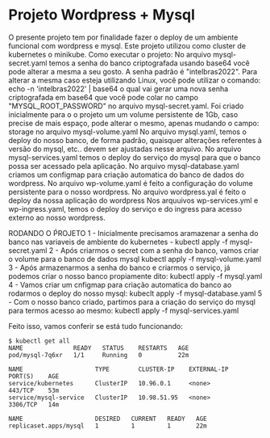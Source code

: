 # Projeto Wordpress + Mysql
O presente projeto tem por finalidade fazer o deploy de um ambiente funcional com wordpress e mysql.
Este projeto utilizou como cluster de kubernetes o minikube.
Como executar o projeto:
No arquivo mysql-secret.yaml temos a senha do banco criptografada usando base64 você pode alterar a mesma a seu gosto. 
A senha padrão é "intelbras2022". Para alterar  a mesma caso esteja utilizando Linux, você pode utilizar o comando: echo -n 'intelbras2022' | base64
o qual vai gerar uma nova senha criptografada em base64 que você pode colar no campo  "MYSQL_ROOT_PASSWORD" no arquivo mysql-secret.yaml.
Foi criado inicialmente para o o projeto um um volume persistente de 1Gb, caso precise de mais espaço, pode alterar o mesmo, apenas mudando o campo: storage no arquivo mysql-volume.yaml
No arquivo mysql.yaml, temos o deploy do nosso banco, de forma padrão, quaisquer alterações referentes à versão do mysql, etc.. devem ser ajustadas nesse arquivo.
No arquivo mysql-services.yaml temos o deploy do serviço do mysql para que o banco possa ser acessado pela aplicação.
No arquivo mysql-database.yaml criamos um configmap para criação automatica do banco de dados do wordpress.
No arquivo wp-volume.yaml é feito a configuração do volume persistente para o nosso wordpress.
No arquivo wordpress.yal é feito o deploy da nossa aplicação do wordpress
Nos arquuivos wp-services.yml e wp-ingress.yaml, temos o deploy do serviço e do ingress para acesso externo ao nosso wordpress.


RODANDO O ṔROJETO
1 - Inicialmente precisamos aramazenar a senha do banco nas variaveis de ambiente do kubernetes - 
    kubectl apply -f mysql-secret.yaml
2 - Após criarmos o secret com a senha do banco, vamos criar o volume para o banco de dados mysql
    kubectl apply -f mysql-volume.yaml
3 - Após armazenarmos a senha do banco e criarmos o serviço, já podemos criar o nosso banco propiamente dito:
    kubectl apply -f mysql.yaml
4 - Vamos criar um cnfigmap para criação automatica do banco ao rodarmos o deploy do nosso mysql:
    kubeclt apply -f mysql-database.yaml
5 - Com o nosso banco criado, partimos para a criação do serviço do mysql para termos acesso ao mesmo:
    kubectl apply -f mysql-services.yaml

Feito isso, vamos conferir se está tudo funcionando:

    $ kubectl get all
    NAME              READY   STATUS    RESTARTS   AGE
    pod/mysql-7q6xr   1/1     Running   0          22m

    NAME                    TYPE        CLUSTER-IP    EXTERNAL-IP   PORT(S)    AGE
    service/kubernetes      ClusterIP   10.96.0.1     <none>        443/TCP    53m
    service/mysql-service   ClusterIP   10.98.51.95   <none>        3306/TCP   14m

    NAME                    DESIRED   CURRENT   READY   AGE
    replicaset.apps/mysql   1         1         1       22m
